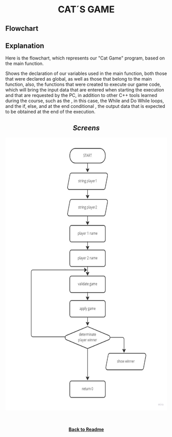 # <div align="center"> **CAT´S GAME**

## **Flowchart**

## Explanation 
Here is the flowchart, which represents our "Cat Game" program, based on the main function.

Shows the declaration of our variables used in the main function, both those that were declared as global, as well as those that belong to the main function, also, the functions that were created to execute our game code, which will bring the input data that are entered when starting the execution and that are requested by the PC, in addition to other C++ tools learned during the course, such as the , in this case, the While and Do While loops, and the if, else, and at the end conditional , the output data that is expected to be obtained at the end of the execution.

## <div align="center"> ***Screens***
<div align="center"><img height="850" src="./Caps/DF_Game_of_cat.jpg">
<br>
<br><br>


[**Back to Readme**](https://github.com/UP210419/UP210419_CPP/blob/main/U3/Readme.md) 